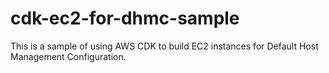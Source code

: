 # cdk-ec2-for-dhmc-sample
This is a sample of using AWS CDK to build EC2 instances for Default Host Management Configuration.
